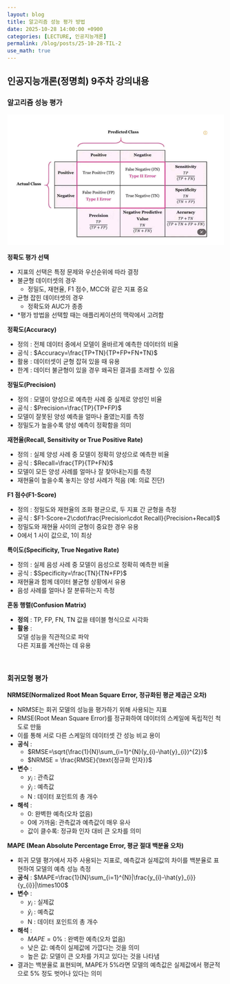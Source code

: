 ```yaml
---
layout: blog
title: 알고리즘 성능 평가 방법
date: 2025-10-28 14:00:00 +0900
categories: [LECTURE, 인공지능개론]
permalink: /blog/posts/25-10-28-TIL-2
use_math: true
---
```


## 인공지능개론(정명희) 9주차 강의내용

### 알고리즘 성능 평가

<img src="/assets/images/2025/10/28/251028-5.png"/><br>

**정확도 평가 선택**

- 지표의 선택은 특정 문제와 우선순위에 따라 결정
- 불균형 데이터셋의 경우
  - 정밀도, 재현율, F1 점수, MCC와 같은 지표 중요
- 균형 잡힌 데이터셋의 경우
  - 정확도와 AUC가 종종
- \*평가 방법을 선택할 때는 애플리케이션의 맥락에서 고려함

**정확도(Accuracy)**

- 정의 : 전체 데이터 중에서 모델이 올바르게 예측한 데이터의 비율
- 공식 :
  $Accuracy=\frac{TP+TN}{TP+FP+FN+TN}$
- 활용 : 데이터셋이 균형 잡혀 있을 때 유용
- 한계 : 데이터 불균형이 있을 경우 왜곡된 결과를 초래할 수 있음

**정밀도(Precision)**

- 정의 : 모델이 양성으로 예측한 사례 중 실제로 양성인 비율
- 공식 :
  $Precision=\frac{TP}{TP+FP}$
- 모델이 잘못된 양성 예측을 얼마나 줄였는지를 측정
- 정밀도가 높을수록 양성 예측이 정확함을 의미

**재현율(Recall, Sensitivity or True Positive Rate)**

- 정의 : 실제 양성 사례 중 모델이 정확히 양성으로 예측한 비율
- 공식 :
  $Recall=\frac{TP}{TP+FN}$
- 모델이 모든 양성 사례를 얼마나 잘 찾아내는지를 측정
- 재현율이 높을수록 놓치는 양성 사례가 적음 (예: 의료 진단)

**F1 점수(F1-Score)**

- 정의 : 정밀도와 재현율의 조화 평균으로, 두 지표 간 균형을 측정
- 공식 :
  $F1-Score=2\cdot\frac{Precision\cdot Recall}{Precision+Recall}$
- 정밀도와 재현율 사이의 균형이 중요한 경우 유용
- 0에서 1 사이 값으로, 1이 최상

**특이도(Specificity, True Negative Rate)**

- 정의 : 실제 음성 사례 중 모델이 음성으로 정확히 예측한 비율
- 공식 :
  $Specificity=\frac{TN}{TN+FP}$
- 재현율과 함께 데이터 불균형 상황에서 유용
- 음성 사례를 얼마나 잘 분류하는지 측정

**혼동 행렬(Confusion Matrix)**

- **정의** : TP, FP, FN, TN 값을 테이블 형식으로 시각화
- **활용** :<br>
  모델 성능을 직관적으로 파악<br>
  다른 지표를 계산하는 데 유용

<br>

### 회귀모형 평가

**NRMSE(Normalized Root Mean Square Error, 정규화된 평균 제곱근 오차)**

- NRMSE는 회귀 모델의 성능을 평가하기 위해 사용되는 지표
- RMSE(Root Mean Square Error)를 정규화하여 데이터의 스케일에 독립적인 척도로 만듦
- 이를 통해 서로 다른 스케일의 데이터셋 간 성능 비교 용이
- **공식** :
  - $RMSE=\sqrt{\frac{1}{N}\sum_{i=1}^{N}(y_{i}-\hat{y}_{i})^{2}}$
  - $NRMSE = \frac{RMSE}{\text{정규화 인자}}$
- **변수** :
  - $y_{i}$ : 관측값
  - $\hat{y}_{i}$ : 예측값
  - N : 데이터 포인트의 총 개수
- **해석** :
  - 0: 완벽한 예측(오차 없음)
  - 0에 가까움: 관측값과 예측값이 매우 유사
  - 값이 클수록: 정규화 인자 대비 큰 오차를 의미

**MAPE (Mean Absolute Percentage Error, 평균 절대 백분율 오차)**

- 회귀 모델 평가에서 자주 사용되는 지표로, 예측값과 실제값의 차이를 백분율로 표현하여 모델의 예측 성능 측정
- **공식** :
  $MAPE=\frac{1}{N}\sum_{i=1}^{N}|\frac{y_{i}-\hat{y}_{i}}{y_{i}}|\times100$
- **변수** :
  - $y_{i}$ : 실제값
  - $\hat{y}_{i}$ : 예측값
  - N : 데이터 포인트의 총 개수
- **해석** :
  - $MAPE=0\%$ : 완벽한 예측(오차 없음)
  - 낮은 값: 예측이 실제값에 가깝다는 것을 의미
  - 높은 값: 모델이 큰 오차를 가지고 있다는 것을 나타냄
- 결과는 백분율로 표현되며, MAPE가 5%라면 모델의 예측값은 실제값에서 평균적으로 5% 정도 벗어나 있다는 의미
